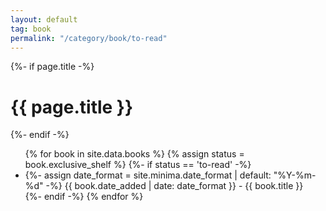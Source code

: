 ```yaml
---
layout: default
tag: book
permalink: "/category/book/to-read"
---
```


{%- if page.title -%}
    <h1>{{ page.title }}</h1>
{%- endif -%}

<ul>
{% for book in site.data.books %}
    {% assign status = book.exclusive_shelf %}    
    {%- if status == 'to-read' -%}
        <li>
            {%- assign date_format = site.minima.date_format | default: "%Y-%m-%d" -%}
            <span class="post-meta">{{ book.date_added | date: date_format }} - </span>    
            <a>{{ book.title }}</a> 
        </li>
    {%- endif -%}
{% endfor %}
</ul>